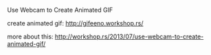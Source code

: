 Use Webcam to Create Animated GIF

create animated gif:
http://gifeeno.workshop.rs/

more about this:
http://workshop.rs/2013/07/use-webcam-to-create-animated-gif/


